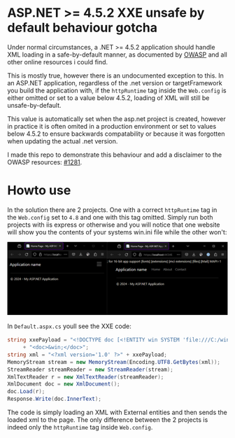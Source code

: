# ASP.NET >= 4.5.2 XXE unsafe by default behaviour gotcha

Under normal circumstances, a .NET >= 4.5.2 application should handle XML
loading in a safe-by-default manner, as documented by
[OWASP](https://cheatsheetseries.owasp.org/cheatsheets/XML_External_Entity_Prevention_Cheat_Sheet.html#net)
and all other online resources i could find.

This is mostly true, however there is an undocumented exception to this.
In an ASP.NET application, regardless of the .net version or targetFramework you build the application
with, if the `httpRuntime` tag inside the `Web.config` is either omitted or set
to a value below 4.5.2, loading of XML will still be unsafe-by-default.

This value is automatically set when the asp.net project is created, however
in practice it is often omited in a production environment or set to values
below 4.5.2 to ensure backwards compatability or because it was forgotten when
updating the actual .net version.

I made this repo to demonstrate this behaviour and add a disclaimer to the
OWASP resources:
[#1281](https://github.com/OWASP/CheatSheetSeries/issues/1281).

# Howto use

In the solution there are 2 projects. One with a correct `httpRuntime` tag in
the `Web.config` set to `4.8` and one with this tag omitted. Simply run both
projects with iis express or otherwise and you will notice that one website
will show you the contents of your systems win.ini file while the other won't:

![scrot](scrot.png)

In `Default.aspx.cs` youll see the XXE code:
```cs
string xxePayload = "<!DOCTYPE doc [<!ENTITY win SYSTEM 'file:///C:/windows/win.ini'>]>"
     + "<doc>&win;</doc>";
string xml = "<?xml version='1.0' ?>" + xxePayload;
MemoryStream stream = new MemoryStream(Encoding.UTF8.GetBytes(xml));
StreamReader streamReader = new StreamReader(stream);
XmlTextReader r = new XmlTextReader(streamReader);
XmlDocument doc = new XmlDocument();
doc.Load(r);
Response.Write(doc.InnerText);
```

The code is simply loading an XML with External entities and then sends the
loaded xml to the page.
The only difference between the 2 projects is indeed only the `httpRuntime` tag
inside `Web.config`.
